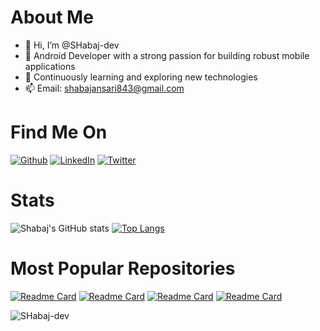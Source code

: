 # About Me
- 👋 Hi, I’m @SHabaj-dev
- 💼 Android Developer with a strong passion for building robust mobile applications
- 🌱 Continuously learning and exploring new technologies
- 📫 Email: shabajansari843@gmail.com

# Find Me On
<p>
  <a href="https://github.com/SHabaj-dev" target="_blank"><img alt="Github" src="https://img.shields.io/badge/GitHub-%2312100E.svg?&style=for-the-badge&logo=Github&logoColor=white" /></a> 
  <a href="https://www.linkedin.com/in/shabaj-ansari-696426202/" target="_blank"><img alt="LinkedIn" src="https://img.shields.io/badge/linkedin-%230077B5.svg?&style=for-the-badge&logo=linkedin&logoColor=white" /></a>
  <a href="https://twitter.com/shabajansari843" target="_blank"><img alt="Twitter" src="https://img.shields.io/badge/Twitter-%231DA1F2.svg?style=for-the-badge&logo=Twitter&logoColor=white" /></a> 
</p>

# Stats
![Shabaj's GitHub stats](https://github-readme-stats.vercel.app/api?username=SHabaj-dev&show_icons=true&theme=dark)
[![Top Langs](https://github-readme-stats.vercel.app/api/top-langs/?username=SHabaj-dev&show_icon=true&theme=dark)](https://github.com/SHabaj-dev/github-readme-stats)

# Most Popular Repositories
[![Readme Card](https://github-readme-stats.vercel.app/api/pin/?username=SHabaj-dev&repo=DSA&theme=dark)](https://github.com/SHabaj-dev/DSA)
[![Readme Card](https://github-readme-stats.vercel.app/api/pin/?username=SHabaj-dev&repo=JetPack-Compose&theme=dark)](https://github.com/SHabaj-dev/JetPack-Compose)
[![Readme Card](https://github-readme-stats.vercel.app/api/pin/?username=SHabaj-dev&repo=Get-My-Notes&theme=dark)](https://github.com/SHabaj-dev/Get-My-Notes)
[![Readme Card](https://github-readme-stats.vercel.app/api/pin/?username=SHabaj-dev&repo=Code-Piler&theme=dark)](https://github.com/SHabaj-dev/Code-Piler)

<p align="left"> <img src="https://komarev.com/ghpvc/?username=SHabaj-dev&label=Profile%20views&color=0e75b6&style=flat" alt="SHabaj-dev" /> </p>
